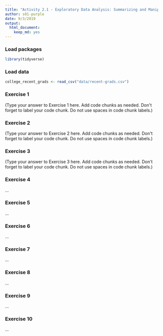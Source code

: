 ```yaml
---
title: "Activity 2.1 - Exploratory Data Analysis: Summarizing and Manipulating"
author: s01-purple
date: 9/3/2019
output: 
  html_document: 
    keep_md: yes
---
```


### Load packages


```r
library(tidyverse) 
```

### Load data


```r
college_recent_grads <- read_csv("data/recent-grads.csv") 
```


### Exercise 1

(Type your answer to Exercise 1 here. Add code chunks as needed. Don't forget 
to label your code chunk. Do not use spaces in code chunk labels.)

### Exercise 2

(Type your answer to Exercise 2 here. Add code chunks as needed. Don't forget 
to label your code chunk. Do not use spaces in code chunk labels.)

### Exercise 3

(Type your answer to Exercise 3 here. Add code chunks as needed. Don't forget 
to label your code chunk. Do not use spaces in code chunk labels.)

### Exercise 4

...

### Exercise 5

...

### Exercise 6

...

### Exercise 7

...

### Exercise 8

...

### Exercise 9

...

### Exercise 10

...
